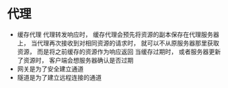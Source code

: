# 代理
- 缓存代理
代理转发响应时， 缓存代理会预先将资源的副本保存在代理服务器上， 当代理再次接收到对相同资源的请求时， 就可以不从原服务器那里获取资源， 而是将之前缓存的资源作为响应返回
当缓存过期时， 或者服务器更新了资源时， 客户端会想服务器确认是否过期
- 网关是为了安全建立通道
- 隧道是为了建立远程连接的通道